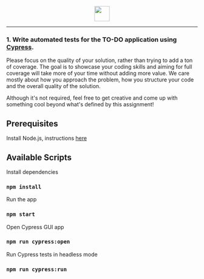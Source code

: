 <p align="center">
<img height="40" src="https://www.productboard.com/wp-content/themes/productboard_rebrand/public/img/productboard-logo.svg">
</p>

---

### 1. Write automated tests for the TO-DO application using [Cypress](https://docs.cypress.io).

Please focus on the quality of your solution, rather than trying to add a ton of coverage. The goal is to showcase your coding skills
and aiming for full coverage will take more of your time without adding more value. We care mostly about how you approach the problem,
how you structure your code and the overall quality of the solution.

Although it's not required, feel free to get creative and come up with something cool beyond what's defined by this assignment!

## Prerequisites

Install Node.js, instructions [here](https://nodejs.org/en/download/)

## Available Scripts

Install dependencies 
### `npm install`

Run the app
### `npm start`

Open Cypress GUI app
### `npm run cypress:open`

Run Cypress tests in headless mode
### `npm run cypress:run`
